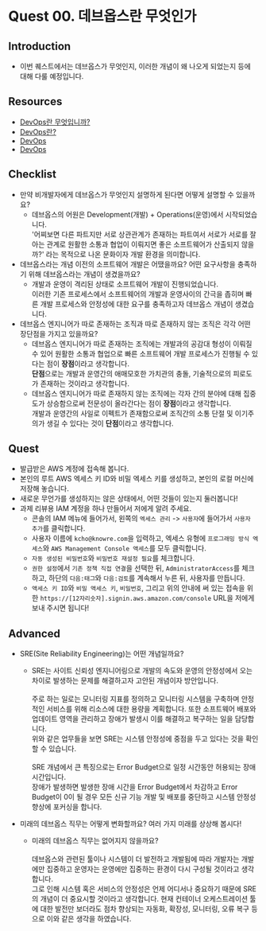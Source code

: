 # Quest 00. 데브옵스란 무엇인가

## Introduction
* 이번 퀘스트에서는 데브옵스가 무엇인지, 이러한 개념이 왜 나오게 되었는지 등에 대해 다룰 예정입니다.

## Resources
* [DevOps란 무엇입니까?](https://aws.amazon.com/ko/devops/what-is-devops/)
* [DevOps란?](https://azure.microsoft.com/ko-kr/overview/what-is-devops/)
* [DevOps](https://cloud.google.com/devops/?hl=ko)
* [DevOps](https://en.wikipedia.org/wiki/DevOps)

## Checklist
* 만약 비개발자에게 데브옵스가 무엇인지 설명하게 된다면 어떻게 설명할 수 있을까요?
  * 데브옵스의 어원은 Development(개발) + Operations(운영)에서 시작되었습니다.  
    '어찌보면 다른 파트지만 서로 상관관계가 존재하는 파트여서 서로가 서로를 잘 아는 관계로 원활한 소통과 협업이 이뤄지면 좋은 소프트웨어가 산출되지 않을까?' 라는 목적으로 나온 문화이자 개발 환경을 의미합니다.
* 데브옵스라는 개념 이전의 소프트웨어 개발은 어땠을까요? 어떤 요구사항을 충족하기 위해 데브옵스라는 개념이 생겼을까요?
  * 개발과 운영이 격리된 상태로 소프트웨어 개발이 진행되었습니다.  
    이러한 기존 프로세스에서 소프트웨어의 개발과 운영사이의 간극을 좁히며 빠른 개발 프로세스와 안정성에 대한 요구를 충족하고자 데브옵스 개념이 생겼습니다.
* 데브옵스 엔지니어가 따로 존재하는 조직과 따로 존재하지 않는 조직은 각각 어떤 장단점을 가지고 있을까요?
  * 데브옵스 엔지니어가 따로 존재하는 조직에는 개발과의 공감대 형성이 이뤄질 수 있어 원활한 소통과 협업으로 빠른 소프트웨어 개발 프로세스가 진행될 수 있다는 점이 **장점**이라고 생각합니다.  
    **단점**으로는 개발과 운영간의 애매모호한 가치관의 충돌, 기술적으로의 피로도가 존재하는 것이라고 생각합니다.
  * 데브옵스 엔지니어가 따로 존재하지 않는 조직에는 각자 간의 분야에 대해 집중도가 상승함으로써 전문성이 올라간다는 점이 **장점**이라고 생각합니다.  
    개발과 운영간의 사일로 이펙트가 존재함으로써 조직간의 소통 단절 및 이기주의가 생길 수 있다는 것이 **단점**이라고 생각합니다.

## Quest
* 발급받은 AWS 계정에 접속해 봅니다.
* 본인의 루트 AWS 엑세스 키 ID와 비밀 엑세스 키를 생성하고, 본인의 로컬 머신에 저장해 놓습니다.
* 새로운 무언가를 생성하지는 않은 상태에서, 어떤 것들이 있는지 둘러봅니다!
* 과제 리뷰용 IAM 계정을 하나 만들어서 저에게 알려 주세요.
  * 콘솔의 IAM 메뉴에 들어가서, 왼쪽의 `엑세스 관리` -> `사용자`에 들어가서 `사용자 추가`를 클릭합니다.
  * 사용자 이름에 `kcho@knowre.com`을 입력하고, 엑세스 유형에 `프로그래밍 방식 엑세스`와 `AWS Management Console 액세스`를 모두 클릭합니다.
  * `자동 생성된 비밀번호`와 `비밀번호 재설정 필요`를 체크합니다.
  * `권한 설정`에서 `기존 정책 직접 연결`을 선택한 뒤, `AdministratorAccess`를 체크하고, 하단의 `다음:태그`와 `다음:검토`를 계속해서 누른 뒤, 사용자를 만듭니다.
  * `액세스 키 ID`와 `비밀 액세스 키`, `비밀번호`, 그리고 위의 안내에 써 있는 접속을 위한 `https://[12자리숫자].signin.aws.amazon.com/console` URL을 저에게 보내 주시면 됩니다!

## Advanced
* SRE(Site Reliability Engineering)는 어떤 개념일까요?
  * SRE는 사이트 신뢰성 엔지니어링으로 개발의 속도와 운영의 안정성에서 오는 차이로 발생하는 문제를 해결하고자 고안된 개념이자 방안입니다.  
    <br>주로 하는 일로는 모니터링 지표를 정의하고 모니터링 시스템을 구축하며 안정적인 서비스를 위해 리소스에 대한 용량을 계획합니다. 또한 소프트웨어 배포와 업데이트 영역을 관리하고 장애가 발생시 이를 해결하고 복구하는 일을 담당합니다.  
    위와 같은 업무들을 보면 SRE는 시스템 안정성에 중점을 두고 있다는 것을 확인할 수 있습니다.  
    <br>SRE 개념에서 큰 특징으로는 Error Budget으로 일정 시간동안 허용되는 장애 시간입니다.  
    장애가 발생하면 발생한 장애 시간을 Error Budget에서 차감하고 Error Budget이 0이 될 경우 모든 신규 기능 개발 및 배포를 중단하고 시스템 안정성 향상에 포커싱을 합니다.
    
* 미래의 데브옵스 직무는 어떻게 변화할까요? 여러 가지 미래를 상상해 봅시다!
  * 미래의 데브옵스 직무는 없어지지 않을까요?  
    <br>데브옵스와 관련된 툴이나 시스템이 더 발전하고 개발됨에 따라 개발자는 개발에만 집중하고 운영자는 운영에만 집중하는 환경이 다시 구성될 것이라고 생각합니다.  
    그로 인해 시스템 혹은 서비스의 안정성은 언제 어디서나 중요하기 때문에 SRE의 개념이 더 중요시할 것이라고 생각합니다.
    현재 컨테이너 오케스트레이션 툴에 대한 발전만 보더라도 점차 향상되는 자동화, 확장성, 모니터링, 오류 복구 등으로 이와 같은 생각을 하였습니다.  
